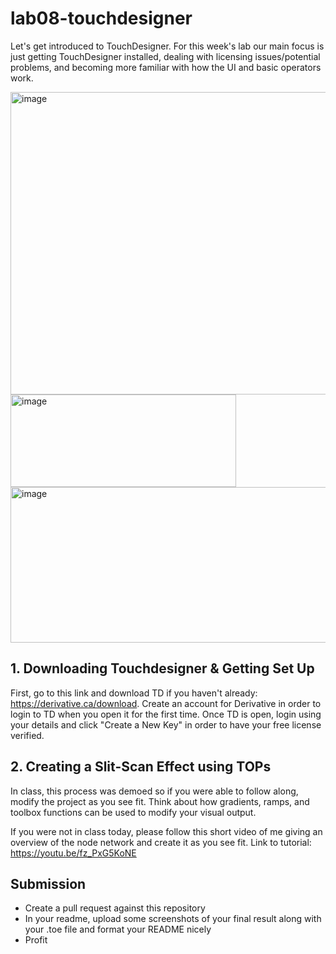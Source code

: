 # lab08-touchdesigner
Let's get introduced to TouchDesigner. For this week's lab our main focus is just getting TouchDesigner installed, dealing with licensing issues/potential problems, and becoming more familiar with how the UI and basic operators work.

<img width="845" height="484" alt="image" src="https://github.com/user-attachments/assets/b252d45e-26b0-4dc2-9d1d-368484c86d45" />

<img width="361" height="148" alt="image" src="https://github.com/user-attachments/assets/77a4589f-ee13-41ac-8dee-b63610653595" />

<img width="665" height="249" alt="image" src="https://github.com/user-attachments/assets/a6160533-fa0a-4259-b5ee-0a3cfd19cdf5" />


## 1. Downloading Touchdesigner & Getting Set Up
First, go to this link and download TD if you haven't already: https://derivative.ca/download. Create an account for Derivative in order to login to TD when you open it for the first time. Once TD is open, login using your details and click "Create a New Key" in order to have your free license verified.
## 2. Creating a Slit-Scan Effect using TOPs
In class, this process was demoed so if you were able to follow along, modify the project as you see fit. Think about how gradients, ramps, and toolbox functions can be used to modify your visual output.

If you were not in class today, please follow this short video of me giving an overview of the node network and create it as you see fit. 
Link to tutorial: https://youtu.be/fz_PxG5KoNE
## Submission
- Create a pull request against this repository
- In your readme, upload some screenshots of your final result along with your .toe file and format your README nicely
- Profit
